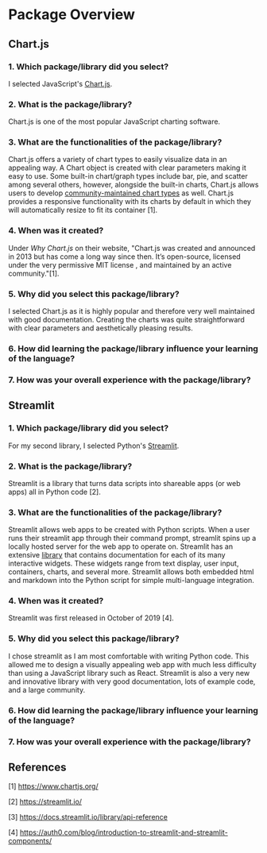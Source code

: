 # Package Overview

## Chart.js
### 1. Which package/library did you select?

I selected JavaScript's [Chart.js](https://www.chartjs.org/).

### 2. What is the package/library?
Chart.js is one of the most popular JavaScript charting software.

### 3. What are the functionalities of the package/library?
Chart.js offers a variety of chart types to easily visualize data in an appealing way. A Chart object is created with clear parameters making it easy to use. Some built-in chart/graph types include bar, pie, and scatter among several others, however, alongside the built-in charts, Chart.js allows users to develop [community-maintained chart types](https://github.com/chartjs/awesome#charts) as well. Chart.js provides a responsive functionality with its charts by default in which they will automatically resize to fit its container [1].


### 4. When was it created?
Under *Why Chart.js* on their website, "Chart.js was created and announced in 2013 but has come a long way since then. It’s open-source, licensed under the very permissive MIT license , and maintained by an active community."[1].

### 5. Why did you select this package/library?
I selected Chart.js as it is highly popular and therefore very well maintained with good documentation. Creating the charts was quite straightforward with clear parameters and aesthetically pleasing results.


### 6. How did learning the package/library influence your learning of the language?



### 7. How was your overall experience with the package/library?

## Streamlit
### 1. Which package/library did you select?

For my second library, I selected Python's [Streamlit](https://streamlit.io/).

### 2. What is the package/library?
Streamlit is a library that turns data scripts into shareable apps (or web apps) all in Python code [2].

### 3. What are the functionalities of the package/library?
Streamlit allows web apps to be created with Python scripts. When a user runs their streamlit app through their command prompt, streamlit spins up a locally hosted server for the web app to operate on. Streamlit has an extensive [library](https://docs.streamlit.io/library/api-reference) that contains documentation for each of its many interactive widgets. These widgets range from text display, user input, containers, charts, and several more. Streamlit allows both embedded html and markdown into the Python script for simple multi-language integration.


### 4. When was it created?
Streamlit was first released in October of 2019 [4].

### 5. Why did you select this package/library?
I chose streamlit as I am most comfortable with writing Python code. This allowed me to design a visually appealing web app with much less difficulty than using a JavaScript library such as React. Streamlit is also a very new and innovative library with very good documentation, lots of example code, and a large community. 


### 6. How did learning the package/library influence your learning of the language?



### 7. How was your overall experience with the package/library?

## References
[1] https://www.chartjs.org/

[2] https://streamlit.io/

[3] https://docs.streamlit.io/library/api-reference

[4] https://auth0.com/blog/introduction-to-streamlit-and-streamlit-components/
